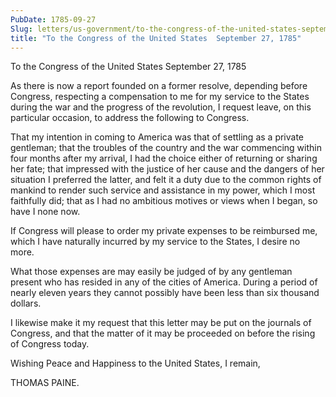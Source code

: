 ```yaml
---
PubDate: 1785-09-27
Slug: letters/us-government/to-the-congress-of-the-united-states-september-27-1785
title: "To the Congress of the United States  September 27, 1785"
---
```


   To the Congress of the United States  September 27, 1785

   As there is now a report founded on a former resolve, depending before
   Congress, respecting a compensation to me for my service to the States
   during the war and the progress of the revolution, I request leave, on
   this particular occasion, to address the following to Congress.

   That my intention in coming to America was that of settling as a private
   gentleman; that the troubles of the country and the war commencing within
   four months after my arrival, I had the choice either of returning or
   sharing her fate; that impressed with the justice of her cause and the
   dangers of her situation I preferred the latter, and felt it a duty due to
   the common rights of mankind to render such service and assistance in my
   power, which I most faithfully did; that as I had no ambitious motives or
   views when I began, so have I none now.

   If Congress will please to order my private expenses to be reimbursed me,
   which I have naturally incurred by my service to the States, I desire no
   more.

   What those expenses are may easily be judged of by any gentleman present
   who has resided in any of the cities of America. During a period of nearly
   eleven years they cannot possibly have been less than six thousand
   dollars.

   I likewise make it my request that this letter may be put on the journals
   of Congress, and that the matter of it may be proceeded on before the
   rising of Congress today.

   Wishing Peace and Happiness to the United States, I remain,

   THOMAS PAINE.


